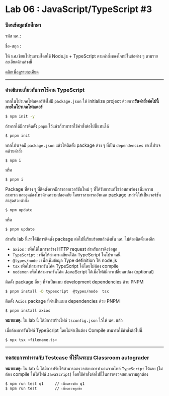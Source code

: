 # Lab 06 : JavaScript/TypeScript #3

### ป้อนข้อมูลนักศึกษา

รหัส นศ.:

ชื่อ-สกุล :

ให้ นศ.เขียนโปรแกรมโดยใช้ Node.js + TypeScript ตามคำสั่งของโจทย์ในข้อต่าง ๆ ตามรายละเอียดด้านล่างนี้

[คลิกเพื่อดูรายละเอียด](https://o365cmu-my.sharepoint.com/:b:/g/personal/dome_potikanond_cmu_ac_th/EUzDKZepCp9Gsj5rsqYFRLYBaG_BsNIheMRtFGcZMp96ug?e=iXKn9C)

---

### คำอธิบายเกี่ยวกับการใช้งาน TypeScript

หากในโปรเจคโฟลเดอร์ยังไม่มี `package.json` ให้ initialize project ด้วยการ**รันคำสั่งต่อไปนี้ภายในโปรเจคโฟลเดอร์**

```bash
$ npm init -y
```

ถ้าหากได้มีการติดตั้ง `pnpm` ไว้แล้วก็สามารถใช้คำสั่งต่อไปนี้แทนได้

```bash
$ pnpm init
```

หากโปรเจคมี `package.json` แล้วให้ติดตั้ง package ต่าง ๆ ที่เป็น `dependencies` ของโปรเจคด้วยคำสั่ง

```bash
$ npm i
```

หรือ

```bash
$ pnpm i
```

Package ที่ต่าง ๆ ที่ติดตั้งอาจมีการออกเวอร์ชันใหม่ ๆ ที่ได้รับการแก้ไขข้อบกพร่อง เพิ่มความสามารถ และอุดช่องโหว่ด้านความปลอดภัย โดยเราสามารถอัพเดต package เหล่านี้ให้เป็นเวอร์ชันล่าสุดด้วยคำสั่ง

```bash
$ npm update
```

หรือ

```bash
$ pnpm update
```

สำหรับ lab นี้เราได้มีการติดตั้ง package ต่อไปนี้เรียบร้อยแล้วดังนั้น นศ. ไม่ต้องติดตั้งเองอีก

- `axios` : เพื่อใช้ในการสร้าง HTTP request สำหรับการดึงข้อมูล
- `TypeScript` : เพื่อให้สามารถเขียนโค้ด TypeScript ในโปรเจคนี้
- `@types/node` : เพื่อเพิ่มข้อมูล Type definition ให้ node.js
- `tsx` เพื่อให้สามารถรันโค้ด TypeScript ได้โดยไม่ต้อง compile
- `nodemon` เพื่อให้สามารถรันโค้ด JavaScript ได้เมื่อไฟล์มีการเปลี่ยนแปลง (optional)

ติดตั้ง package อื่นๆ ที่จำเป็นแบบ development dependencies ด้วย PNPM

```bash
$ pnpm install -D typescript  @types/node  tsx
```

ติดตั้ง `Axios` package ที่จำเป็นแบบ dependencies ด้วย PNPM

```bash
$ pnpm install axios
```

**หมายเหตุ:** ใน lab นี้ ได้มีการสร้างไฟล์ `tsconfig.json` ไว้ให้ นศ. แล้ว

เมื่อต้องการรันไฟล์ TypeScript โดยไม่จำเป็นต้อง Compile สามารถใช้คำสั่งต่อไปนี้

```bash
$ npx tsx <filename.ts>
```

---

### ทดสอบการทำงานกับ Testcase ที่ใช้ในระบบ Classroom autograder

**หมายเหตุ:** ใน lab นี้ ได้มีการปรับให้สามารถตรวจสอบการทำงานจากไฟล์ `TypeScript` ได้เลย (ไม่ต้อง compile ให้ได้ไฟล์ `JavaScript`) โดยใช้คำสั่งต่อไปนี้ในการตรวจสอบความถูกต้อง

```bash
$ npm run test q1     // เพื่อตรวจข้อ q1
$ npm run test        // เพื่อตรวจทุกข้อ
```
